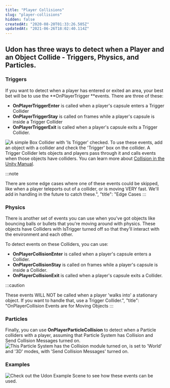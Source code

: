 ```yaml
---
title: "Player Collisions"
slug: "player-collisions"
hidden: false
createdAt: "2020-08-20T01:33:26.505Z"
updatedAt: "2021-06-26T18:02:40.114Z"
---
```

## Udon has three ways to detect when a Player and an Object Collide - **Triggers**, **Physics**, and **Particles**.

### Triggers

If you want to detect when a player has entered or exited an area, your best bet will be to use the **OnPlayerTrigger **events. There are three of these:

- **OnPlayerTriggerEnter** is called when a player's capsule enters a Trigger Collider 
- **OnPlayerTriggerStay** is called on frames while a player's capsule is inside a Trigger Collider
- **OnPlayerTriggerExit** is called when a player's capsule exits a Trigger Collider.

![A simple Box Collider with 'Is Trigger' checked.](/img/worlds/player-collisions-6d9aaf6-trigger-collider.png)
To use these events, add an object with a collider and check the 'Trigger' box on the collider. A Trigger Collider lets objects and players pass through it and calls events when those objects have colliders. You can learn more about [Collision in the Unity Manual](https://docs.unity3d.com/2019.4/Documentation/Manual/CollidersOverview.html).


:::note

There are some edge cases where one of these events could be skipped, like when a player teleports out of a collider, or is moving VERY fast. We'll add in handling in the future to catch these.",
  "title": "Edge Cases
:::
### Physics
There is another set of events you can use when you've got objects like bouncing balls or bullets that you're moving around with physics. These objects have Colliders with IsTrigger turned off so that they'll interact with the environment and each other. 

To detect events on these Colliders, you can use:
- **OnPlayerCollisionEnter** is called when a player's capsule enters a Collider.
- **OnPlayerCollisionStay** is called on frames while a player's capsule is inside a Collider.
- **OnPlayerCollisionExit** is called when a player's capsule exits a Collider.

:::caution

These events WILL NOT be called when a player 'walks into' a stationary object. If you want to handle that, use a Trigger Collider.",
  "title": "OnPlayerCollision Events are for Moving Objects
:::
### Particles
Finally, you can use **OnPlayerParticleCollision** to detect when a Particle colliders with a player, assuming that Particle System has Collision and Send Collision Messages turned on.
![This Particle System has the Collision module turned on, is set to 'World' and '3D' modes, with 'Send Collision Messages' turned on.](/img/worlds/player-collisions-40d1f44-particle-collisions.png)
### Examples
![Check out the Udon Example Scene to see how these events can be used.](/img/worlds/player-collisions-f98c33a-udonexamplescene-collisions.png)